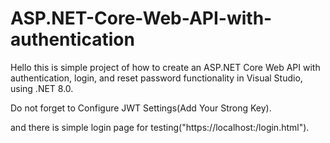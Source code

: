 ﻿# ASP.NET-Core-Web-API-with-authentication
Hello this is simple project of how to create an ASP.NET Core Web API with authentication, login, and reset password functionality in Visual Studio, using .NET 8.0.

Do not forget to Configure JWT Settings(Add Your Strong Key).

and there is simple login page for testing("https://localhost:<port>/login.html").
